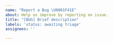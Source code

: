 ```yaml
---
name: "Report a Bug \U0001F41E"
about: Help us improve by reporting an issue.
title: "[BUG] Brief description"
labels: 'status: awaiting triage'
assignees: ''

---
```



